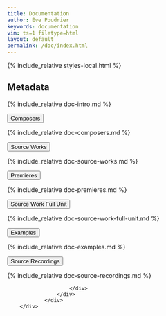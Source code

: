 ```yaml
---
title: Documentation
author: Ève Poudrier
keywords: documentation
vim: ts=1 filetype=html
layout: default
permalink: /doc/index.html
---
```


{% include_relative styles-local.html %}


<script src="https://code.jquery.com/jquery-3.6.0.min.js"></script>
<script src="https://stackpath.bootstrapcdn.com/bootstrap/5.1.3/js/bootstrap.bundle.min.js"></script>
<script>
  let initialLoad = true;
  document.addEventListener('shown.bs.collapse', function (event) {
    if (initialLoad) {
      initialLoad = false;
      return;
    }
    const offset = 150; // Height of the fixed header
    const elementTop = event.target.getBoundingClientRect().top;
    const offsetPosition = elementTop + window.pageYOffset - offset;
    window.scrollTo({
      top: offsetPosition,
      behavior: 'smooth'
    });
  });
</script>

<section>
	<div class="container">
		<div class="row">
			<div class="col-12">
				<h2 class="mb-6">Metadata</h2>
					<p markdown="1">
						{% include_relative doc-intro.md %}
					</p>
					<div class="accordion accordion-flush mb-5" id="accordionExample">

<div class="accordion-item">
<p class="accordion-header" id="headingOne"><button class="accordion-button collapsed" type="button" data-bs-toggle="collapse" data-bs-target="#collapseOne" aria-expanded="false" aria-controls="collapseOne">Composers</button></p>
<div class="accordion-collapse collapse" id="collapseOne" aria-labelledby="headingOne" data-bs-parent="#accordionExample">
<div class="accordion-body" markdown="1">
{% include_relative doc-composers.md %}
</div>
</div>
</div>

<div class="accordion-item">
<p class="accordion-header" id="headingTwo"><button class="accordion-button collapsed" type="button" data-bs-toggle="collapse" data-bs-target="#collapseTwo" aria-expanded="false" aria-controls="collapseTwo">Source Works</button></p>
<div class="accordion-collapse collapse" id="collapseTwo" aria-labelledby="headingTwo" data-bs-parent="#accordionExample">
<div class="accordion-body" markdown="1">
{% include_relative doc-source-works.md %}
</div>
</div>
</div>

<div class="accordion-item">
<p class="accordion-header" id="headingThree"><button class="accordion-button collapsed" type="button" data-bs-toggle="collapse" data-bs-target="#collapseThree" aria-expanded="false" aria-controls="collapseThree">Premieres</button></p>
<div class="accordion-collapse collapse" id="collapseThree" aria-labelledby="headingThree" data-bs-parent="#accordionExample">
<div class="accordion-body" markdown="1">
{% include_relative doc-premieres.md %}
</div>
</div>
</div>

<div class="accordion-item">
<p class="accordion-header" id="headingFour"><button class="accordion-button collapsed" type="button" data-bs-toggle="collapse" data-bs-target="#collapseFour" aria-expanded="false" aria-controls="collapseFour">Source Work Full Unit</button></p>
<div class="accordion-collapse collapse" id="collapseFour" aria-labelledby="headingFour" data-bs-parent="#accordionExample">
<div class="accordion-body" markdown="1">
{% include_relative doc-source-work-full-unit.md %}
</div>
</div>
</div>

<div class="accordion-item">
<p class="accordion-header" id="headingFive"><button class="accordion-button collapsed" type="button" data-bs-toggle="collapse" data-bs-target="#collapseFive" aria-expanded="false" aria-controls="collapseFive">Examples</button></p>
<div class="accordion-collapse collapse" id="collapseFive" aria-labelledby="headingFive" data-bs-parent="#accordionExample">
<div class="accordion-body" markdown="1">
{% include_relative doc-examples.md %}
</div>
</div>
</div>

<div class="accordion-item">
<p class="accordion-header" id="headingSix"><button class="accordion-button collapsed" type="button" data-bs-toggle="collapse" data-bs-target="#collapseSix" aria-expanded="false" aria-controls="collapseSix">Source Recordings</button></p>
<div class="accordion-collapse collapse" id="collapseSix" aria-labelledby="headingSix" data-bs-parent="#accordionExample">
<div class="accordion-body" markdown="1">
{% include_relative doc-source-recordings.md %}
</div>
</div>
</div>

						</div>
					</div>
				</div>
		</div>
</section>



